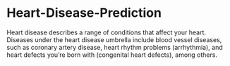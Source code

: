 # Heart-Disease-Prediction
Heart disease describes a range of conditions that affect your heart. Diseases under the heart disease umbrella include blood vessel diseases, such as coronary artery disease, heart rhythm problems (arrhythmia), and heart defects you’re born with (congenital heart defects), among others.

